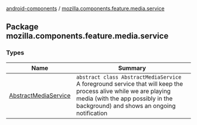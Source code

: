 [android-components](../index.md) / [mozilla.components.feature.media.service](./index.md)

## Package mozilla.components.feature.media.service

### Types

| Name | Summary |
|---|---|
| [AbstractMediaService](-abstract-media-service/index.md) | `abstract class AbstractMediaService`<br>A foreground service that will keep the process alive while we are playing media (with the app possibly in the background) and shows an ongoing notification |
